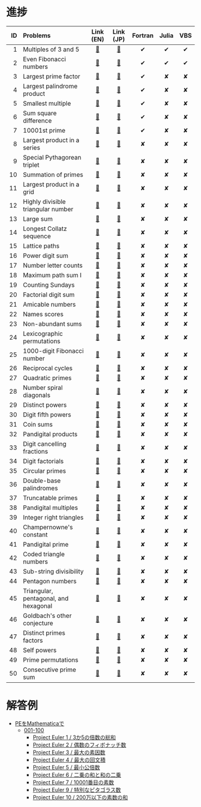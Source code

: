 # 進捗 #

|ID|Problems|Link (EN)|Link (JP)|Fortran|Julia|VBS|
|-:|:-|:-:|:-:|:-:|:-:|:-:|
|1|Multiples of 3 and 5                  |[&#x1F517;](https://projecteuler.net/problem=1) |[&#x1F517;](http://odz.sakura.ne.jp/projecteuler/index.php?cmd=read&page=Problem%201) |&#x2714;|&#x2714;|&#x2714;|
|2|Even Fibonacci numbers                |[&#x1F517;](https://projecteuler.net/problem=2) |[&#x1F517;](http://odz.sakura.ne.jp/projecteuler/index.php?cmd=read&page=Problem%202) |&#x2714;|&#x2714;|&#x2714;|
|3|Largest prime factor                  |[&#x1F517;](https://projecteuler.net/problem=3) |[&#x1F517;](http://odz.sakura.ne.jp/projecteuler/index.php?cmd=read&page=Problem%203) |&#x2714;|&#x2718;|&#x2718;|
|4|Largest palindrome product            |[&#x1F517;](https://projecteuler.net/problem=4) |[&#x1F517;](http://odz.sakura.ne.jp/projecteuler/index.php?cmd=read&page=Problem%204) |&#x2714;|&#x2718;|&#x2718;|
|5|Smallest multiple                     |[&#x1F517;](https://projecteuler.net/problem=5) |[&#x1F517;](http://odz.sakura.ne.jp/projecteuler/index.php?cmd=read&page=Problem%205) |&#x2714;|&#x2718;|&#x2718;|
|6|Sum square difference                 |[&#x1F517;](https://projecteuler.net/problem=6) |[&#x1F517;](http://odz.sakura.ne.jp/projecteuler/index.php?cmd=read&page=Problem%206) |&#x2714;|&#x2718;|&#x2718;|
|7|10001st prime                         |[&#x1F517;](https://projecteuler.net/problem=7) |[&#x1F517;](http://odz.sakura.ne.jp/projecteuler/index.php?cmd=read&page=Problem%207) |&#x2714;|&#x2718;|&#x2718;|
|8|Largest product in a series           |[&#x1F517;](https://projecteuler.net/problem=8) |[&#x1F517;](http://odz.sakura.ne.jp/projecteuler/index.php?cmd=read&page=Problem%208) |&#x2718;|&#x2718;|&#x2718;|
|9|Special Pythagorean triplet           |[&#x1F517;](https://projecteuler.net/problem=9) |[&#x1F517;](http://odz.sakura.ne.jp/projecteuler/index.php?cmd=read&page=Problem%209) |&#x2718;|&#x2718;|&#x2718;|
|10|Summation of primes                  |[&#x1F517;](https://projecteuler.net/problem=10)|[&#x1F517;](http://odz.sakura.ne.jp/projecteuler/index.php?cmd=read&page=Problem%2010)|&#x2718;|&#x2718;|&#x2718;|
|11|Largest product in a grid            |[&#x1F517;](https://projecteuler.net/problem=11)|[&#x1F517;](http://odz.sakura.ne.jp/projecteuler/index.php?cmd=read&page=Problem%2011)|&#x2718;|&#x2718;|&#x2718;|
|12|Highly divisible triangular number   |[&#x1F517;](https://projecteuler.net/problem=12)|[&#x1F517;](http://odz.sakura.ne.jp/projecteuler/index.php?cmd=read&page=Problem%2012)|&#x2718;|&#x2718;|&#x2718;|
|13|Large sum                            |[&#x1F517;](https://projecteuler.net/problem=13)|[&#x1F517;](http://odz.sakura.ne.jp/projecteuler/index.php?cmd=read&page=Problem%2013)|&#x2718;|&#x2718;|&#x2718;|
|14|Longest Collatz sequence             |[&#x1F517;](https://projecteuler.net/problem=14)|[&#x1F517;](http://odz.sakura.ne.jp/projecteuler/index.php?cmd=read&page=Problem%2014)|&#x2718;|&#x2718;|&#x2718;|
|15|Lattice paths                        |[&#x1F517;](https://projecteuler.net/problem=15)|[&#x1F517;](http://odz.sakura.ne.jp/projecteuler/index.php?cmd=read&page=Problem%2015)|&#x2718;|&#x2718;|&#x2718;|
|16|Power digit sum                      |[&#x1F517;](https://projecteuler.net/problem=16)|[&#x1F517;](http://odz.sakura.ne.jp/projecteuler/index.php?cmd=read&page=Problem%2016)|&#x2718;|&#x2718;|&#x2718;|
|17|Number letter counts                 |[&#x1F517;](https://projecteuler.net/problem=17)|[&#x1F517;](http://odz.sakura.ne.jp/projecteuler/index.php?cmd=read&page=Problem%2017)|&#x2718;|&#x2718;|&#x2718;|
|18|Maximum path sum I                   |[&#x1F517;](https://projecteuler.net/problem=18)|[&#x1F517;](http://odz.sakura.ne.jp/projecteuler/index.php?cmd=read&page=Problem%2018)|&#x2718;|&#x2718;|&#x2718;|
|19|Counting Sundays                     |[&#x1F517;](https://projecteuler.net/problem=19)|[&#x1F517;](http://odz.sakura.ne.jp/projecteuler/index.php?cmd=read&page=Problem%2019)|&#x2718;|&#x2718;|&#x2718;|
|20|Factorial digit sum                  |[&#x1F517;](https://projecteuler.net/problem=20)|[&#x1F517;](http://odz.sakura.ne.jp/projecteuler/index.php?cmd=read&page=Problem%2020)|&#x2718;|&#x2718;|&#x2718;|
|21|Amicable numbers                     |[&#x1F517;](https://projecteuler.net/problem=21)|[&#x1F517;](http://odz.sakura.ne.jp/projecteuler/index.php?cmd=read&page=Problem%2021)|&#x2718;|&#x2718;|&#x2718;|
|22|Names scores                         |[&#x1F517;](https://projecteuler.net/problem=22)|[&#x1F517;](http://odz.sakura.ne.jp/projecteuler/index.php?cmd=read&page=Problem%2022)|&#x2718;|&#x2718;|&#x2718;|
|23|Non-abundant sums                    |[&#x1F517;](https://projecteuler.net/problem=23)|[&#x1F517;](http://odz.sakura.ne.jp/projecteuler/index.php?cmd=read&page=Problem%2023)|&#x2718;|&#x2718;|&#x2718;|
|24|Lexicographic permutations           |[&#x1F517;](https://projecteuler.net/problem=24)|[&#x1F517;](http://odz.sakura.ne.jp/projecteuler/index.php?cmd=read&page=Problem%2024)|&#x2718;|&#x2718;|&#x2718;|
|25|1000-digit Fibonacci number          |[&#x1F517;](https://projecteuler.net/problem=25)|[&#x1F517;](http://odz.sakura.ne.jp/projecteuler/index.php?cmd=read&page=Problem%2025)|&#x2718;|&#x2718;|&#x2718;|
|26|Reciprocal cycles                    |[&#x1F517;](https://projecteuler.net/problem=26)|[&#x1F517;](http://odz.sakura.ne.jp/projecteuler/index.php?cmd=read&page=Problem%2026)|&#x2718;|&#x2718;|&#x2718;|
|27|Quadratic primes                     |[&#x1F517;](https://projecteuler.net/problem=27)|[&#x1F517;](http://odz.sakura.ne.jp/projecteuler/index.php?cmd=read&page=Problem%2027)|&#x2718;|&#x2718;|&#x2718;|
|28|Number spiral diagonals              |[&#x1F517;](https://projecteuler.net/problem=28)|[&#x1F517;](http://odz.sakura.ne.jp/projecteuler/index.php?cmd=read&page=Problem%2028)|&#x2718;|&#x2718;|&#x2718;|
|29|Distinct powers                      |[&#x1F517;](https://projecteuler.net/problem=29)|[&#x1F517;](http://odz.sakura.ne.jp/projecteuler/index.php?cmd=read&page=Problem%2029)|&#x2718;|&#x2718;|&#x2718;|
|30|Digit fifth powers                   |[&#x1F517;](https://projecteuler.net/problem=30)|[&#x1F517;](http://odz.sakura.ne.jp/projecteuler/index.php?cmd=read&page=Problem%2030)|&#x2718;|&#x2718;|&#x2718;|
|31|Coin sums                            |[&#x1F517;](https://projecteuler.net/problem=31)|[&#x1F517;](http://odz.sakura.ne.jp/projecteuler/index.php?cmd=read&page=Problem%2031)|&#x2718;|&#x2718;|&#x2718;|
|32|Pandigital products                  |[&#x1F517;](https://projecteuler.net/problem=32)|[&#x1F517;](http://odz.sakura.ne.jp/projecteuler/index.php?cmd=read&page=Problem%2032)|&#x2718;|&#x2718;|&#x2718;|
|33|Digit cancelling fractions           |[&#x1F517;](https://projecteuler.net/problem=33)|[&#x1F517;](http://odz.sakura.ne.jp/projecteuler/index.php?cmd=read&page=Problem%2033)|&#x2718;|&#x2718;|&#x2718;|
|34|Digit factorials                     |[&#x1F517;](https://projecteuler.net/problem=34)|[&#x1F517;](http://odz.sakura.ne.jp/projecteuler/index.php?cmd=read&page=Problem%2034)|&#x2718;|&#x2718;|&#x2718;|
|35|Circular primes                      |[&#x1F517;](https://projecteuler.net/problem=35)|[&#x1F517;](http://odz.sakura.ne.jp/projecteuler/index.php?cmd=read&page=Problem%2035)|&#x2718;|&#x2718;|&#x2718;|
|36|Double-base palindromes              |[&#x1F517;](https://projecteuler.net/problem=36)|[&#x1F517;](http://odz.sakura.ne.jp/projecteuler/index.php?cmd=read&page=Problem%2036)|&#x2718;|&#x2718;|&#x2718;|
|37|Truncatable primes                   |[&#x1F517;](https://projecteuler.net/problem=37)|[&#x1F517;](http://odz.sakura.ne.jp/projecteuler/index.php?cmd=read&page=Problem%2037)|&#x2718;|&#x2718;|&#x2718;|
|38|Pandigital multiples                 |[&#x1F517;](https://projecteuler.net/problem=38)|[&#x1F517;](http://odz.sakura.ne.jp/projecteuler/index.php?cmd=read&page=Problem%2038)|&#x2718;|&#x2718;|&#x2718;|
|39|Integer right triangles              |[&#x1F517;](https://projecteuler.net/problem=39)|[&#x1F517;](http://odz.sakura.ne.jp/projecteuler/index.php?cmd=read&page=Problem%2039)|&#x2718;|&#x2718;|&#x2718;|
|40|Champernowne's constant              |[&#x1F517;](https://projecteuler.net/problem=40)|[&#x1F517;](http://odz.sakura.ne.jp/projecteuler/index.php?cmd=read&page=Problem%2040)|&#x2718;|&#x2718;|&#x2718;|
|41|Pandigital prime                     |[&#x1F517;](https://projecteuler.net/problem=41)|[&#x1F517;](http://odz.sakura.ne.jp/projecteuler/index.php?cmd=read&page=Problem%2041)|&#x2718;|&#x2718;|&#x2718;|
|42|Coded triangle numbers               |[&#x1F517;](https://projecteuler.net/problem=42)|[&#x1F517;](http://odz.sakura.ne.jp/projecteuler/index.php?cmd=read&page=Problem%2042)|&#x2718;|&#x2718;|&#x2718;|
|43|Sub-string divisibility              |[&#x1F517;](https://projecteuler.net/problem=43)|[&#x1F517;](http://odz.sakura.ne.jp/projecteuler/index.php?cmd=read&page=Problem%2043)|&#x2718;|&#x2718;|&#x2718;|
|44|Pentagon numbers                     |[&#x1F517;](https://projecteuler.net/problem=44)|[&#x1F517;](http://odz.sakura.ne.jp/projecteuler/index.php?cmd=read&page=Problem%2044)|&#x2718;|&#x2718;|&#x2718;|
|45|Triangular, pentagonal, and hexagonal|[&#x1F517;](https://projecteuler.net/problem=45)|[&#x1F517;](http://odz.sakura.ne.jp/projecteuler/index.php?cmd=read&page=Problem%2045)|&#x2718;|&#x2718;|&#x2718;|
|46|Goldbach's other conjecture          |[&#x1F517;](https://projecteuler.net/problem=46)|[&#x1F517;](http://odz.sakura.ne.jp/projecteuler/index.php?cmd=read&page=Problem%2046)|&#x2718;|&#x2718;|&#x2718;|
|47|Distinct primes factors              |[&#x1F517;](https://projecteuler.net/problem=47)|[&#x1F517;](http://odz.sakura.ne.jp/projecteuler/index.php?cmd=read&page=Problem%2047)|&#x2718;|&#x2718;|&#x2718;|
|48|Self powers                          |[&#x1F517;](https://projecteuler.net/problem=48)|[&#x1F517;](http://odz.sakura.ne.jp/projecteuler/index.php?cmd=read&page=Problem%2048)|&#x2718;|&#x2718;|&#x2718;|
|49|Prime permutations                   |[&#x1F517;](https://projecteuler.net/problem=49)|[&#x1F517;](http://odz.sakura.ne.jp/projecteuler/index.php?cmd=read&page=Problem%2049)|&#x2718;|&#x2718;|&#x2718;|
|50|Consecutive prime sum                |[&#x1F517;](https://projecteuler.net/problem=50)|[&#x1F517;](http://odz.sakura.ne.jp/projecteuler/index.php?cmd=read&page=Problem%2050)|&#x2718;|&#x2718;|&#x2718;|


# 解答例 #

* [PEをMathematicaで](http://variee.hatenadiary.com/)
  * [001-100](http://variee.hatenadiary.com/archive/category/001-100)
    * [Project Euler 1 / 3か5の倍数の総和](http://variee.hatenadiary.com/entry/2017/03/06/194007)
    * [Project Euler 2 / 偶数のフィボナッチ数](http://variee.hatenadiary.com/entry/2017/03/07/001436)
    * [Project Euler 3 / 最大の素因数](http://variee.hatenadiary.com/entry/2017/03/06/143812)
    * [Project Euler 4 / 最大の回文積](http://variee.hatenadiary.com/entry/2017/03/07/102008)
    * [Project Euler 5 / 最小公倍数](http://variee.hatenadiary.com/entry/2017/03/05/005051)
    * [Project Euler 6 / 二乗の和と和の二乗](http://variee.hatenadiary.com/entry/2017/03/06/235111)
    * [Project Euler 7 / 10001番目の素数](http://variee.hatenadiary.com/entry/2017/03/05/093511)
    * [Project Euler 9 / 特別なピタゴラス数](http://variee.hatenadiary.com/entry/2017/03/13/194610)
    * [Project Euler 10 / 200万以下の素数の和](http://variee.hatenadiary.com/entry/2017/03/06/175554)

